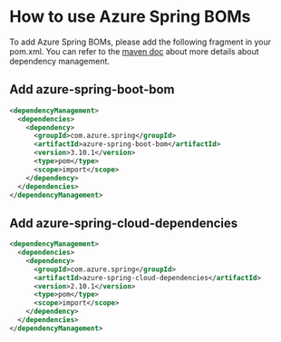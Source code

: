 # How to use Azure Spring BOMs

To add Azure Spring BOMs, please add the following fragment in your pom.xml.
You can refer to the [maven doc] about more details about dependency management.

## Add azure-spring-boot-bom

[//]: # ({x-version-update-start;com.azure.spring:azure-spring-boot-bom;current})
```xml
<dependencyManagement>
  <dependencies>
    <dependency>
      <groupId>com.azure.spring</groupId>
      <artifactId>azure-spring-boot-bom</artifactId>
      <version>3.10.1</version>
      <type>pom</type>
      <scope>import</scope>
    </dependency>
  </dependencies>
</dependencyManagement>
```
[//]: # ({x-version-update-end})

## Add azure-spring-cloud-dependencies

[//]: # ({x-version-update-start;com.azure.spring:azure-spring-cloud-dependencies;current})
```xml
<dependencyManagement>
  <dependencies>
    <dependency>
      <groupId>com.azure.spring</groupId>
      <artifactId>azure-spring-cloud-dependencies</artifactId>
      <version>2.10.1</version>
      <type>pom</type>
      <scope>import</scope>
    </dependency>
  </dependencies>
</dependencyManagement>
```
[//]: # ({x-version-update-end})

[maven doc]: https://maven.apache.org/